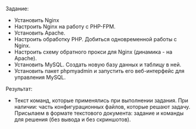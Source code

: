 Задание:
* Установить Nginx 
* Настроить Nginx на работу с PHP-FPM.
* Установить Apache. 
* Настроить обработку PHP. Добиться одновременной работы с Nginx.
* Настроить схему обратного прокси для Nginx (динамика - на Apache).
* Установить MySQL. Создать новую базу данных и таблицу в ней.
* Установить пакет phpmyadmin и запустить его веб-интерфейс для управления MySQL.

Результат:
* Текст команд, которые применялись при выполнении задания. При наличии: часть конфигурационных файлов, которые решают задачу. Присылаем в формате текстового документа: задание и команды для решения (без вывода и без скриншотов).
